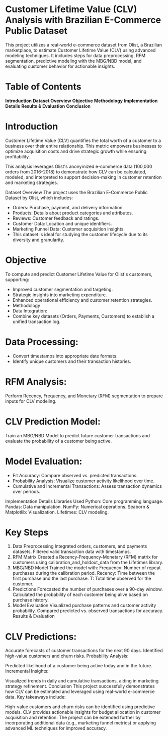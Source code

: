 # Customer Lifetime Value (CLV) Analysis with Brazilian E-Commerce Public Dataset
This project utilizes a real-world e-commerce dataset from Olist, a Brazilian marketplace, to estimate Customer Lifetime Value (CLV) using advanced modeling techniques. It includes steps for data preprocessing, RFM segmentation, predictive modeling with the MBG/NBD model, and evaluating customer behavior for actionable insights.

# Table of Contents
**Introduction**
**Dataset Overview**
**Objective**
**Methodology**
**Implementation Details**
**Results & Evaluation**
**Conclusion**


# Introduction
Customer Lifetime Value (CLV) quantifies the total worth of a customer to a business over their entire relationship. This metric empowers businesses to optimize acquisition costs and drive strategic growth while ensuring profitability.

This analysis leverages Olist's anonymized e-commerce data (100,000 orders from 2016–2018) to demonstrate how CLV can be calculated, modeled, and interpreted to support decision-making in customer retention and marketing strategies.

Dataset Overview
The project uses the Brazilian E-Commerce Public Dataset by Olist, which includes:

- Orders: Purchase, payment, and delivery information.
- Products: Details about product categories and attributes.
- Reviews: Customer feedback and ratings.
- Customer Data: Location and unique identifiers.
- Marketing Funnel Data: Customer acquisition insights.
- This dataset is ideal for studying the customer lifecycle due to its diversity and granularity.

# Objective
To compute and predict Customer Lifetime Value for Olist's customers, supporting:

- Improved customer segmentation and targeting.
- Strategic insights into marketing expenditure.
- Enhanced operational efficiency and customer retention strategies.
- Methodology
- Data Integration:
- Combine key datasets (Orders, Payments, Customers) to establish a unified transaction log.

# Data Processing:

- Convert timestamps into appropriate date formats.
- Identify unique customers and their transaction histories.


# RFM Analysis:
Perform Recency, Frequency, and Monetary (RFM) segmentation to prepare inputs for CLV modeling.

# CLV Prediction Model:
Train an MBG/NBD Model to predict future customer transactions and evaluate the probability of a customer being active.

# Model Evaluation:

- Fit Accuracy: Compare observed vs. predicted transactions.
- Probability Analysis: Visualize customer activity likelihood over time.
- Cumulative and Incremental Transactions: Assess transaction dynamics over periods.


Implementation Details
Libraries Used
Python: Core programming language.
Pandas: Data manipulation.
NumPy: Numerical operations.
Seaborn & Matplotlib: Visualization.
Lifetimes: CLV modeling.


# Key Steps
1. Data Preprocessing
Integrated orders, customers, and payments datasets.
Filtered valid transaction data with timestamps.
2. RFM Matrix
Created a Recency-Frequency-Monetary (RFM) matrix for customers using calibration_and_holdout_data from the Lifetimes library.
3. MBG/NBD Model
Trained the model with:
Frequency: Number of repeat purchases during the calibration period.
Recency: Time between the first purchase and the last purchase.
T: Total time observed for the customer.
4. Predictions
Forecasted the number of purchases over a 90-day window.
Calculated the probability of each customer being alive based on purchase history.
5. Model Evaluation
Visualized purchase patterns and customer activity probability.
Compared predicted vs. observed transactions for accuracy.
Results & Evaluation



# CLV Predictions:

Accurate forecasts of customer transactions for the next 90 days.
Identified high-value customers and churn risks.
Probability Analysis:

Predicted likelihood of a customer being active today and in the future.
Incremental Insights:

Visualized trends in daily and cumulative transactions, aiding in marketing strategy refinement.
Conclusion
This project successfully demonstrates how CLV can be estimated and leveraged using real-world e-commerce data. Key takeaways include:

High-value customers and churn risks can be identified using predictive models.
CLV provides actionable insights for budget allocation in customer acquisition and retention.
The project can be extended further by incorporating additional data (e.g., marketing funnel metrics) or applying advanced ML techniques for improved accuracy.

